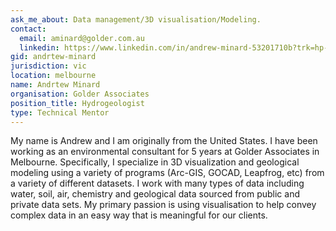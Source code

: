 ```yaml
---
ask_me_about: Data management/3D visualisation/Modeling.
contact:
  email: aminard@golder.com.au
  linkedin: https://www.linkedin.com/in/andrew-minard-53201710b?trk=hp-identity-name
gid: andrtew-minard
jurisdiction: vic
location: melbourne
name: Andrtew Minard
organisation: Golder Associates
position_title: Hydrogeologist
type: Technical Mentor
---
```


My name is Andrew and I am originally from the United States.  I have been working as an environmental consultant for 5 years at Golder Associates in Melbourne.  Specifically, I specialize in 3D visualization and geological modeling using a variety of programs (Arc-GIS, GOCAD, Leapfrog, etc) from a variety of different datasets.  I work with many types of data including water, soil, air, chemistry and geological data sourced from public and private data sets.  My primary passion is using visualisation to help convey complex data in an easy way that is meaningful for our clients.